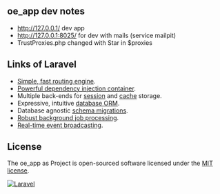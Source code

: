 ## oe_app dev notes

- http://127.0.0.1/ dev app
- http://127.0.0.1:8025/ for dev with mails (service mailpit)
- TrustProxies.php changed with Star in $proxies

## Links of Laravel

- [Simple, fast routing engine](https://laravel.com/docs/routing).
- [Powerful dependency injection container](https://laravel.com/docs/container).
- Multiple back-ends for [session](https://laravel.com/docs/session) and [cache](https://laravel.com/docs/cache) storage.
- Expressive, intuitive [database ORM](https://laravel.com/docs/eloquent).
- Database agnostic [schema migrations](https://laravel.com/docs/migrations).
- [Robust background job processing](https://laravel.com/docs/queues).
- [Real-time event broadcasting](https://laravel.com/docs/broadcasting).

## License

The oe_app as Project is open-sourced software licensed under the [MIT license](https://opensource.org/licenses/MIT).

[![Laravel](https://github.com/butburg/oe-app/actions/workflows/laravel.yml/badge.svg)](https://github.com/butburg/oe-app/actions/workflows/laravel.yml)
